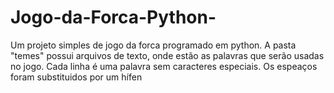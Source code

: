# Jogo-da-Forca-Python-
Um projeto simples de jogo da forca programado em python. 
A pasta "temes" possui arquivos de texto, onde estão as palavras que serão usadas no jogo. Cada linha é uma palavra sem caracteres especiais. Os espeaços foram substituidos por um hífen
